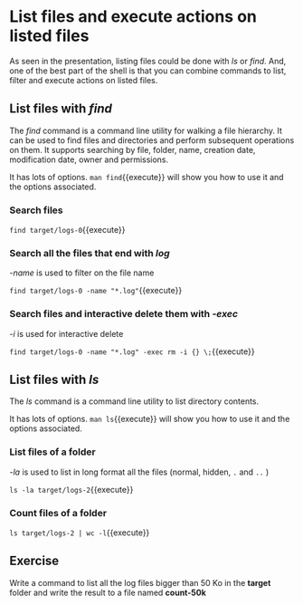 # List files and execute actions on listed files

As seen in the presentation, listing files could be done with _ls_ or _find_. And, one of the best part of the shell is that you can combine commands to list, filter and execute actions on listed files.

## List files with _find_

The _find_ command is a command line utility for walking a file hierarchy. It can be used to find files and directories and perform subsequent operations on them. It supports searching by file, folder, name, creation date, modification date, owner and permissions.

It has lots of options. `man find`{{execute}} will show you how to use it and the options associated.

### Search files

`find target/logs-0`{{execute}}

### Search all the files that end with _log_ 

_-name_ is used to filter on the file name

`find target/logs-0 -name "*.log"`{{execute}}

### Search files and interactive delete them with _-exec_

_-i_ is used for interactive delete

`find target/logs-0 -name "*.log" -exec rm -i {} \;`{{execute}}


## List files with _ls_

The _ls_ command is a command line utility to list directory contents.

It has lots of options. `man ls`{{execute}} will show you how to use it and the options associated.

### List files of a folder

_-la_ is used to list in long format all the files (normal, hidden, `.` and  `..` )

`ls -la target/logs-2`{{execute}}

### Count files of a folder

`ls target/logs-2 | wc -l`{{execute}}

## Exercise

Write a command to list all the log files bigger than 50 Ko in the **target** folder and write the result to a file named **count-50k**


